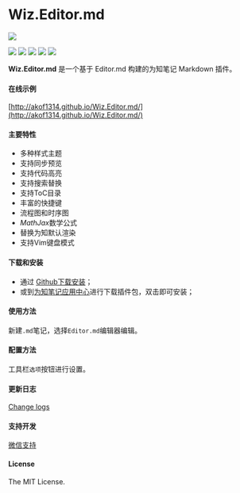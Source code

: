 # Wiz.Editor.md

![](https://github.com/akof1314/Wiz.Editor.md/raw/master/logo.png)

![](https://img.shields.io/github/stars/akof1314/Wiz.Editor.md.svg) ![](https://img.shields.io/github/forks/akof1314/Wiz.Editor.md.svg) ![](https://img.shields.io/github/tag/akof1314/Wiz.Editor.md.svg) ![](https://img.shields.io/github/release/akof1314/Wiz.Editor.md.svg) ![](https://img.shields.io/github/issues/akof1314/Wiz.Editor.md.svg)

**Wiz.Editor.md** 是一个基于 Editor.md 构建的为知笔记 Markdown 插件。

#### 在线示例
[http://akof1314.github.io/Wiz.Editor.md/](http://akof1314.github.io/Wiz.Editor.md/)

#### 主要特性

- 多种样式主题
- 支持同步预览
- 支持代码高亮
- 支持搜索替换
- 支持ToC目录
- 丰富的快捷键
- 流程图和时序图
- *MathJax*数学公式
- 替换为知默认渲染
- 支持Vim键盘模式

#### 下载和安装

- 通过 [Github下载安装](https://github.com/akof1314/Wiz.Editor.md/releases)；
- 或到[为知笔记应用中心](http://app.wiz.cn/ "为知笔记应用中心")进行下载插件包，双击即可安装；

#### 使用方法

新建`.md`笔记，选择`Editor.md`编辑器编辑。

#### 配置方法

工具栏`选项`按钮进行设置。

#### 更新日志

[Change logs](https://github.com/akof1314/Wiz.Editor.md/blob/master/CHANGE.md)

#### 支持开发

[微信支持](https://github.com/akof1314/akof1314.github.io/raw/master/img/weixin.png)

#### License

The MIT License.
